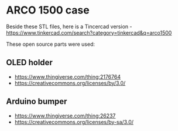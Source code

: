 # ARCO 1500 case 

Beside these STL files, here is a Tincercad version - https://www.tinkercad.com/search?category=tinkercad&q=arco1500

These open source parts were used:

## OLED holder 
- https://www.thingiverse.com/thing:2176764
- https://creativecommons.org/licenses/by/3.0/

## Arduino bumper
- https://www.thingiverse.com/thing:26237
- https://creativecommons.org/licenses/by-sa/3.0/
